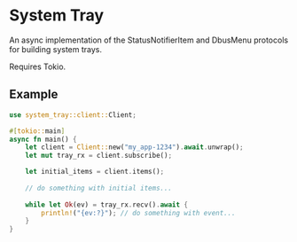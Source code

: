 # System Tray

An async implementation of the StatusNotifierItem and DbusMenu protocols for building system trays.

Requires Tokio.

## Example

```rust
use system_tray::client::Client;

#[tokio::main]
async fn main() {
    let client = Client::new("my_app-1234").await.unwrap();
    let mut tray_rx = client.subscribe();

    let initial_items = client.items();
    
    // do something with initial items...
    
    while let Ok(ev) = tray_rx.recv().await {
        println!("{ev:?}"); // do something with event...
    }
}
```